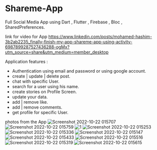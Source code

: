 # Shareme-App
Full Social Media App using Dart , Flutter , Firebase , Bloc , SharedPreferences.

link for video for App https://www.linkedin.com/posts/mohamed-hashim-3b2ab2235_finally-finish-my-app-shareme-app-using-activity-6987899287527436288-ogMx?utm_source=share&utm_medium=member_desktop

Application features :
- Authentication using email and password or using google account.
- create | update | delete post.
- chat with specific User.
- search for a user using his name. 
- create stories on Profile Screen.
- update your data.
- add | remove like.
- add | remove comments.
- get profile for specific User. 

photos from the App
![Screenshot 2022-10-22 015707](https://user-images.githubusercontent.com/101535118/197306546-0cdbf53e-d8e6-4ad5-a21f-99245cb1b8ce.png)
![Screenshot 2022-10-22 015759](https://user-images.githubusercontent.com/101535118/197306550-fe58bd6e-217d-4358-8bc0-72b8996717ff.png)
![1](https://user-images.githubusercontent.com/101535118/197306559-50cd1b32-e4e2-418f-a369-9958307657de.png)
![Screenshot 2022-10-22 015253](https://user-images.githubusercontent.com/101535118/197306574-6d217816-e643-4914-a946-7f84751eac3d.png)
![Screenshot 2022-10-22 015336](https://user-images.githubusercontent.com/101535118/197306581-36e22c85-2d70-4f2d-9c15-e2b99e7f8f1c.png)
![Screenshot 2022-10-22 015147](https://user-images.githubusercontent.com/101535118/197306586-271f26d2-9baf-484c-8f10-2a19947e593c.png)
![Screenshot 2022-10-22 015433](https://user-images.githubusercontent.com/101535118/197306661-7bcdefa3-c7ce-4a82-8e73-05cd3c085abc.png)
![Screenshot 2022-10-22 015516](https://user-images.githubusercontent.com/101535118/197306680-346e1dbb-92e9-4a41-b183-d1785d560125.png)
![Screenshot 2022-10-22 015319](https://user-images.githubusercontent.com/101535118/197306692-80cb05a5-f50c-4ad1-bc12-5ad1481fdad2.png)
![Screenshot 2022-10-22 015615](https://user-images.githubusercontent.com/101535118/197306713-de00bfbe-fdea-4948-912d-50d973129816.png)
